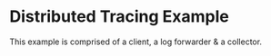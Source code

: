 # Distributed Tracing Example

This example is comprised of a client, a log forwarder & a collector.




